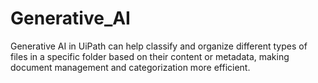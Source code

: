 # Generative_AI
Generative AI in UiPath can help classify and organize different types of files in a specific folder based on their content or metadata, making document management and categorization more efficient.
